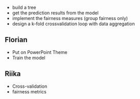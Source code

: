 - build a tree
- get the prediction results from the model
- implement the fairness measures (group fairness only)
- design a k-fold crossvalidation loop with data aggregation


## Florian

- Put on PowerPoint Theme
- Train the model


## Riika

- Cross-validation
- fairness metrics